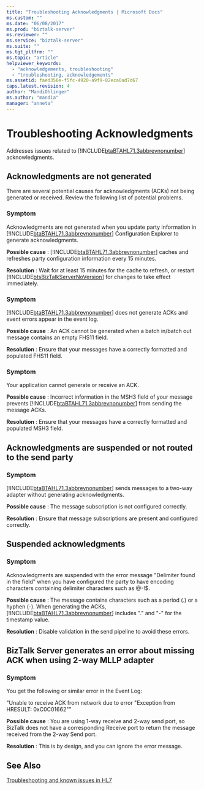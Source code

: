 ```yaml
---
title: "Troubleshooting Acknowledgments | Microsoft Docs"
ms.custom: ""
ms.date: "06/08/2017"
ms.prod: "biztalk-server"
ms.reviewer: ""
ms.service: "biztalk-server"
ms.suite: ""
ms.tgt_pltfrm: ""
ms.topic: "article"
helpviewer_keywords: 
  - "acknowledgements, troubleshooting"
  - "troubleshooting, acknowledgements"
ms.assetid: faed356e-f5fc-4920-a9f9-82eca0ad7d67
caps.latest.revision: 4
author: "MandiOhlinger"
ms.author: "mandia"
manager: "anneta"
---
```

# Troubleshooting Acknowledgments
Addresses issues related to [!INCLUDE[btaBTAHL71.3abbrevnonumber](../../includes/btabtahl71-3abbrevnonumber-md.md)] acknowledgments.  
  
## Acknowledgments are not generated  
 There are several potential causes for acknowledgments (ACKs) not being generated or received. Review the following list of potential problems.  
  
### Symptom  
 Acknowledgments are not generated when you update party information in [!INCLUDE[btaBTAHL71.3abbrevnonumber](../../includes/btabtahl71-3abbrevnonumber-md.md)] Configuration Explorer to generate acknowledgments.  
  
**Possible cause** : [!INCLUDE[btaBTAHL71.3abbrevnonumber](../../includes/btabtahl71-3abbrevnonumber-md.md)] caches and refreshes party configuration information every 15 minutes.  
  
**Resolution** : Wait for at least 15 minutes for the cache to refresh, or restart [!INCLUDE[btsBizTalkServerNoVersion](../../includes/btsbiztalkservernoversion-md.md)] for changes to take effect immediately.  
  
### Symptom  
 [!INCLUDE[btaBTAHL71.3abbrevnonumber](../../includes/btabtahl71-3abbrevnonumber-md.md)] does not generate ACKs and event errors appear in the event log.  
  
**Possible cause** : An ACK cannot be generated when a batch in/batch out message contains an empty FHS11 field.  
  
**Resolution** : Ensure that your messages have a correctly formatted and populated FHS11 field.  
  
### Symptom  
 Your application cannot generate or receive an ACK.  
  
**Possible cause** : Incorrect information in the MSH3 field of your message prevents [!INCLUDE[btaBTAHL71.3abbrevnonumber](../../includes/btabtahl71-3abbrevnonumber-md.md)] from sending the message ACKs.  
  
**Resolution** : Ensure that your messages have a correctly formatted and populated MSH3 field.  
  
## Acknowledgments are suspended or not routed to the send party  
  
### Symptom  
 [!INCLUDE[btaBTAHL71.3abbrevnonumber](../../includes/btabtahl71-3abbrevnonumber-md.md)] sends messages to a two-way adapter without generating acknowledgments.  
  
**Possible cause** : The message subscription is not configured correctly.  
  
**Resolution** : Ensure that message subscriptions are present and configured correctly.  
  
## Suspended acknowledgments  
  
### Symptom  
 Acknowledgments are suspended with the error message "Delimiter found in the field" when you have configured the party to have encoding characters containing delimiter characters such as @-!$.  
  
**Possible cause** : The message contains characters such as a period (.) or a hyphen (-). When generating the ACKs, [!INCLUDE[btaBTAHL71.3abbrevnonumber](../../includes/btabtahl71-3abbrevnonumber-md.md)] includes "." and "-" for the timestamp value.  
  
**Resolution** : Disable validation in the send pipeline to avoid these errors.  
  
## BizTalk Server generates an error about missing ACK when using 2-way MLLP adapter  
  
### Symptom  
 You get the following or similar error in the Event Log:  
  
 "Unable to receive ACK from network due to error "Exception from HRESULT: 0xC0C01662""  
  
**Possible cause** : You are using 1-way receive and 2-way send port, so BizTalk does not have a corresponding Receive port to return the message received from the 2-way Send port.  
  
**Resolution** : This is by design, and you can ignore the error message.  
  
## See Also  
[Troubleshooting and known issues in HL7](../../adapters-and-accelerators/accelerator-hl7/troubleshooting-and-known-issues-in-hl7.md)